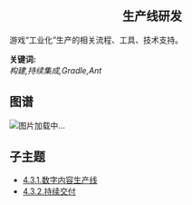 <h2 align="center">生产线研发</h2>
<p>游戏“工业化”生产的相关流程、工具、技术支持。</p>

**关键词:**<br/> 
*构建,持续集成,Gradle,Ant*

## 图谱
![图片加载中...](https://github.com/gonglei007/GameDevMind/blob/main/exports/4.3.游戏生产线.png?raw=true)

## 子主题
* [4.3.1.数字内容生产线](https://github.com/gonglei007/GameDevMind/blob/main/mds/4.3.1.数字内容生产线.md)
* [4.3.2.持续交付](https://github.com/gonglei007/GameDevMind/blob/main/mds/4.3.2.持续交付.md)
